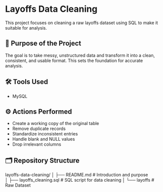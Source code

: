 # Layoffs Data Cleaning

This project focuses on cleaning a raw layoffs dataset using SQL to make it suitable for analysis.

## 🎯 Purpose of the Project
The goal is to take messy, unstructured data and transform it into a clean, consistent, and usable format. 
This sets the foundation for accurate analysis.

## 🛠️ Tools Used
- MySQL

## ⚙️ Actions Performed
- Create a working copy of the original table
- Remove duplicate records
- Standardize inconsistent entries
- Handle blank and NULL values
- Drop irrelevant columns

## 🗂️ Repository Structure

layoffs-data-cleaning/
│
├── README.md                  # Introduction and purpose      
│
├── layoffs_cleaning.sql       # SQL script for data cleaning 
│
└── layoffs                    # Raw Dataset
